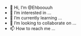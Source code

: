 - 👋 Hi, I’m @Ehboouuh
- 👀 I’m interested in ...
- 🌱 I’m currently learning ...
- 💞️ I’m looking to collaborate on ...
- 📫 How to reach me ...

<!---
Ehboouuh/Ehboouuh is a ✨ special ✨ repository because its `README.md` (this file) appears on your GitHub profile.
You can click the Preview link to take a look at your changes.
--->
